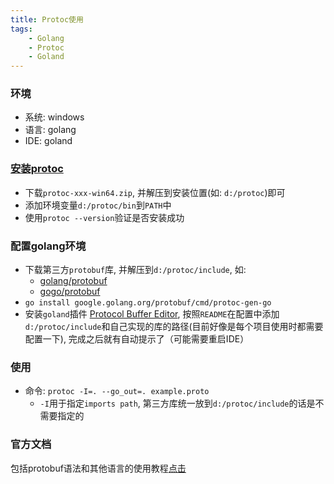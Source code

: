 ```yaml
---
title: Protoc使用
tags: 
    - Golang
    - Protoc
    - Goland
---
```


### 环境
- 系统: windows
- 语言: golang
- IDE: goland

### [安装protoc](https://github.com/protocolbuffers/protobuf/releases)
- 下载`protoc-xxx-win64.zip`, 并解压到安装位置(如: `d:/protoc`)即可
- 添加环境变量`d:/protoc/bin`到`PATH`中
- 使用`protoc --version`验证是否安装成功

### 配置golang环境
- 下载第三方`protobuf`库, 并解压到`d:/protoc/include`, 如:
    - [golang/protobuf](https://github.com/golang/protobuf)
    - [gogo/protobuf](https://github.com/gogo/protobuf)
- `go install google.golang.org/protobuf/cmd/protoc-gen-go`
- 安装`goland`插件 [Protocol Buffer Editor](https://github.com/jvolkman/intellij-protobuf-editor), 按照`README`在配置中添加`d:/protoc/include`和自己实现的库的路径(目前好像是每个项目使用时都需要配置一下), 完成之后就有自动提示了（可能需要重启IDE）

### 使用
- 命令: `protoc -I=. --go_out=. example.proto`
    - `-I`用于指定`imports path`, 第三方库统一放到`d:/protoc/include`的话是不需要指定的

### 官方文档
包括protobuf语法和其他语言的使用教程[点击](https://developers.google.com/protocol-buffers/docs/overview)

